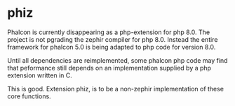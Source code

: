 # phiz
Phalcon is currently disappearing as a php-extension for php 8.0.
The project is not pgrading the zephir compiler for php 8.0. 
Instead the entire framework for phalcon 5.0 is being adapted to php code for version 8.0.

Until all dependencies are reimplemented, some phalcon php code may find that peformance still
depends on an implementation supplied by a php extension written in C.

This is good. Extension phiz, is to be a non-zephir implementation of these core functions.



